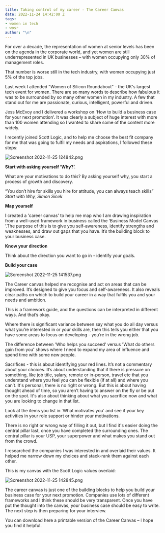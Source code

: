 ```yaml
---
title: Taking control of my career - The Career Canvas
date: 2022-11-24 14:42:00 Z
tags:
- women in tech
- wosr
author: "\n"
---
```


For over a decade, the representation of women at senior levels has been on the agenda in the corporate world, and yet women are still underrepresented in UK businesses – with women occupying only 30% of management roles. 

That number is worse still in the tech industry, with women occupying just 5% of the top jobs. 

Last week I attended "Women of Silicon Roundabout" - the UK's largest tech event for women. There are so many words to describe how fabulous it was to be surrounded by so many other women in my industry. A few that stand out for me are passionate, curious, intelligent, powerful and driven.

Jess McEvoy and I delivered a workshop on 'How to build a business case for your next promotion'. It was clearly a subject of huge interest with more than 100 women attending so I wanted to share some of the content more widely. 

I recently joined Scott Logic, and to help me choose the best fit company for me that was going to fulfil my needs and aspirations, I followed these steps:

![Screenshot 2022-11-25 124842.png](/uploads/Screenshot%202022-11-25%20124842.png)

**Start with asking yourself ‘Why?’.**

What are your motivations to do this? By asking yourself why, you start a process of growth and discovery.

“You don’t hire for skills you hire for attitude, you can always teach skills” *Start with Why, Simon Sinek*

**Map yourself**

I created a 'career canvas' to help me map who I am drawing inspiration from a well-used framework in business called the ‘Business Model Canvas ’.The purpose of this is to give you self-awareness, identify strengths and weaknesses, and draw out gaps that you have. It’s the building block to your business case. 

**Know your direction**

Think about the direction you want to go in - identify your goals.

**Build your case**

![Screenshot 2022-11-25 141537.png](/uploads/Screenshot%202022-11-25%20141537.png)

The Career canvas helped me recognise and act on areas that can be improved. It’s designed to give you focus and self-awareness. It also reveals clear paths on which to build your career in a way that fulfils you and your needs and ambition. 

This is a framework guide, and the questions can be interpreted in different ways. And that’s okay. 

Where there is significant variance between say what you do all day versus what you’re interested in or your skills are, then this tells you either that you have some areas to focus on developing - you’re in the wrong job.

The difference between 'Who helps you succeed' versus 'What do others gain from you' shows where I need to expand my area of influence and spend time with some new people.

Sacrifices - this is about identifying your red lines. It’s not a commentary about your choices. It’s about understanding that if there is pressure on something, like job title, salary, remote or in-person, travel etc  that you understand where you feel you can be flexible (if at all) and where you can’t. It's personal, there is no right or wrong. But this is about having thought ahead of time, so you aren’t having to answer on the fly or be put on the spot. It's also about thinking about what you sacrifice now and what you are looking to change in that list.

Look at the items you list in 'What motivates you' and see if your key activities in your role support or hinder your motivations.

There is no right or wrong way of filling it out, but I find it's easier doing the central pillar last, once you have completed the surrounding ones. The central pillar is your USP, your superpower and what makes you stand out from the crowd.

I researched the companies I was interested in and overlaid their values. It helped me narrow down my choices and stack-rank them against each other. 

This is my canvas with the Scott Logic values overlaid:

![Screenshot 2022-11-25 142845.png](/uploads/Screenshot%202022-11-25%20142845.png)

The career canvas is just one of the building blocks to help you build your business case for your next promotion. Companies use lots of different frameworks and I think these should be very transparent. Once you have put the thought into the canvas, your business case should be easy to write. The next step is then preparing for your interview.

You can download here a printable version of the Career Canvas – I hope you find it helpful.

